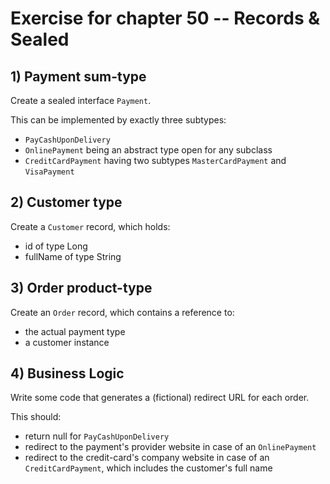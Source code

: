 # Exercise for chapter 50 -- Records & Sealed

## 1) Payment sum-type

Create a sealed interface `Payment`.

This can be implemented by exactly three subtypes:

* `PayCashUponDelivery`
* `OnlinePayment` being an abstract type open for any subclass
* `CreditCardPayment` having two subtypes `MasterCardPayment` and `VisaPayment`

## 2) Customer type

Create a `Customer` record, which holds:

* id of type Long
* fullName of type String

## 3) Order product-type

Create an `Order` record, which contains a reference to:

* the actual payment type
* a customer instance

## 4) Business Logic

Write some code that generates a (fictional) redirect URL for each order.

This should:

* return null for `PayCashUponDelivery`
* redirect to the payment's provider website in case of an `OnlinePayment`
* redirect to the credit-card's company website in case of an `CreditCardPayment`, which includes
  the customer's full name
